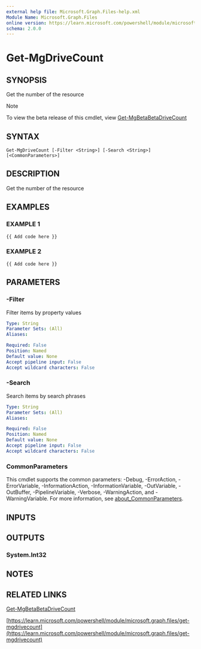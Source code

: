 ```yaml
---
external help file: Microsoft.Graph.Files-help.xml
Module Name: Microsoft.Graph.Files
online version: https://learn.microsoft.com/powershell/module/microsoft.graph.files/get-mgdrivecount
schema: 2.0.0
---
```


# Get-MgDriveCount

## SYNOPSIS
Get the number of the resource

> [!NOTE]
> To view the beta release of this cmdlet, view [Get-MgBetaBetaDriveCount](/powershell/module/Microsoft.Graph.Beta.Files/Get-MgBetaDriveCount?view=graph-powershell-beta)

## SYNTAX

```
Get-MgDriveCount [-Filter <String>] [-Search <String>] [<CommonParameters>]
```

## DESCRIPTION
Get the number of the resource

## EXAMPLES

### EXAMPLE 1
```
{{ Add code here }}
```

### EXAMPLE 2
```
{{ Add code here }}
```

## PARAMETERS

### -Filter
Filter items by property values

```yaml
Type: String
Parameter Sets: (All)
Aliases:

Required: False
Position: Named
Default value: None
Accept pipeline input: False
Accept wildcard characters: False
```

### -Search
Search items by search phrases

```yaml
Type: String
Parameter Sets: (All)
Aliases:

Required: False
Position: Named
Default value: None
Accept pipeline input: False
Accept wildcard characters: False
```

### CommonParameters
This cmdlet supports the common parameters: -Debug, -ErrorAction, -ErrorVariable, -InformationAction, -InformationVariable, -OutVariable, -OutBuffer, -PipelineVariable, -Verbose, -WarningAction, and -WarningVariable. For more information, see [about_CommonParameters](http://go.microsoft.com/fwlink/?LinkID=113216).

## INPUTS

## OUTPUTS

### System.Int32
## NOTES

## RELATED LINKS
[Get-MgBetaBetaDriveCount](/powershell/module/Microsoft.Graph.Beta.Files/Get-MgBetaDriveCount?view=graph-powershell-beta)

[https://learn.microsoft.com/powershell/module/microsoft.graph.files/get-mgdrivecount](https://learn.microsoft.com/powershell/module/microsoft.graph.files/get-mgdrivecount)

